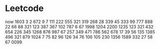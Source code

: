 # Leetcode
now
1603
3
2
672
9
7
111
222
555
321
319
268
28
339
45
333
99
777
888
22
66
88
321
123
387
367
102
787
6
67
1998
1204
2200
1235
123
321
432
654
226
345
1268
876
987
67
257
349
471
786
562
678
17
39
56
135
1385
496
321
879
1024
7
75
82
96
126
34
76
106
105
230
1356
1589
332
27
58
67
0099
